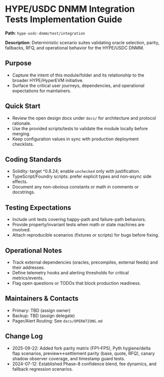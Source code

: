 # HYPE/USDC DNMM Integration Tests Implementation Guide

**Path**: `hype-usdc-dnmm/test/integration`

**Description**: Deterministic scenario suites validating oracle selection, parity, fallbacks, RFQ, and operational behavior for the HYPE/USDC DNMM.

## Purpose
- Capture the intent of this module/folder and its relationship to the broader HYPE/HyperEVM initiative.
- Surface the critical user journeys, dependencies, and operational expectations for maintainers.

## Quick Start
- Review the open design docs under `docs/` for architecture and protocol rationale.
- Use the provided scripts/tests to validate the module locally before merging.
- Keep configuration values in sync with production deployment checklists.

## Coding Standards
- Solidity: target ^0.8.24; enable `unchecked` only with justification.
- TypeScript/Foundry scripts: prefer explicit types and non-async side effects.
- Document any non-obvious constants or math in comments or docstrings.

## Testing Expectations
- Include unit tests covering happy-path and failure-path behaviors.
- Provide property/invariant tests when math or state machines are involved.
- Attach reproducible scenarios (fixtures or scripts) for bugs before fixing.

## Operational Notes
- Track external dependencies (oracles, precompiles, external feeds) and their addresses.
- Define telemetry hooks and alerting thresholds for critical metrics/events.
- Flag open questions or TODOs that block production readiness.

## Maintainers & Contacts
- Primary: TBD (assign owner)
- Backup: TBD (assign delegate)
- Pager/Alert Routing: See `docs/OPERATIONS.md`

## Change Log
- 2025-09-22: Added fork parity matrix (FP1–FP5), Pyth hygiene/delta flap scenarios, preview↔settlement parity (base, quote, RFQ), canary shadow observer coverage, and timestamp guard tests.
- 2024-07-12: Established Phase-8 confidence blend, fee dynamics, and fallback regression scenarios.
